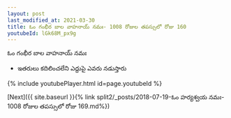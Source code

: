 ```yaml
---
layout: post
last_modified_at: 2021-03-30
title: ఓం గంభీర బాల వాహనాయ్ నమః- 1008 రోజుల తపస్సులో రోజు 160
youtubeId: lGk68M_px9g
---
```

 
 
 ఓం గంభీర బాల వాహనాయ్ నమః  
 
 -  ఇతరులు కదిలించలేని ఎద్దుపై ఎవరు నడుస్తారు 
 
  
 
  
 
 
 
 
 
 


{% include youtubePlayer.html id=page.youtubeId %}
 
[Next]({{ site.baseurl }}{% link  split2/_posts/2018-07-19-ఓం హర్యశ్వయ నమః- 1008 రోజుల తపస్సులో రోజు 169.md%})
 
